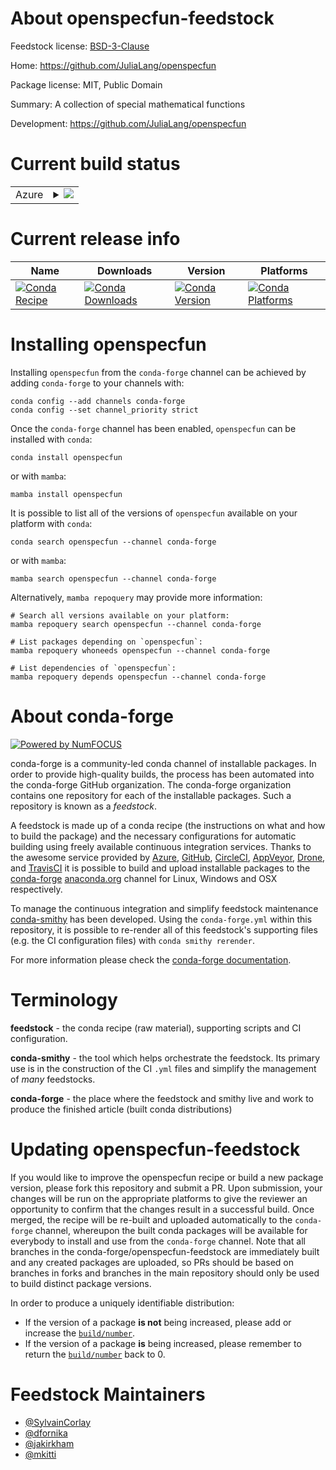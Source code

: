 About openspecfun-feedstock
===========================

Feedstock license: [BSD-3-Clause](https://github.com/conda-forge/openspecfun-feedstock/blob/main/LICENSE.txt)

Home: https://github.com/JuliaLang/openspecfun

Package license: MIT, Public Domain

Summary: A collection of special mathematical functions

Development: https://github.com/JuliaLang/openspecfun

Current build status
====================


<table>
    
  <tr>
    <td>Azure</td>
    <td>
      <details>
        <summary>
          <a href="https://dev.azure.com/conda-forge/feedstock-builds/_build/latest?definitionId=723&branchName=main">
            <img src="https://dev.azure.com/conda-forge/feedstock-builds/_apis/build/status/openspecfun-feedstock?branchName=main">
          </a>
        </summary>
        <table>
          <thead><tr><th>Variant</th><th>Status</th></tr></thead>
          <tbody><tr>
              <td>linux_64</td>
              <td>
                <a href="https://dev.azure.com/conda-forge/feedstock-builds/_build/latest?definitionId=723&branchName=main">
                  <img src="https://dev.azure.com/conda-forge/feedstock-builds/_apis/build/status/openspecfun-feedstock?branchName=main&jobName=linux&configuration=linux%20linux_64_" alt="variant">
                </a>
              </td>
            </tr><tr>
              <td>osx_64</td>
              <td>
                <a href="https://dev.azure.com/conda-forge/feedstock-builds/_build/latest?definitionId=723&branchName=main">
                  <img src="https://dev.azure.com/conda-forge/feedstock-builds/_apis/build/status/openspecfun-feedstock?branchName=main&jobName=osx&configuration=osx%20osx_64_" alt="variant">
                </a>
              </td>
            </tr>
          </tbody>
        </table>
      </details>
    </td>
  </tr>
</table>

Current release info
====================

| Name | Downloads | Version | Platforms |
| --- | --- | --- | --- |
| [![Conda Recipe](https://img.shields.io/badge/recipe-openspecfun-green.svg)](https://anaconda.org/conda-forge/openspecfun) | [![Conda Downloads](https://img.shields.io/conda/dn/conda-forge/openspecfun.svg)](https://anaconda.org/conda-forge/openspecfun) | [![Conda Version](https://img.shields.io/conda/vn/conda-forge/openspecfun.svg)](https://anaconda.org/conda-forge/openspecfun) | [![Conda Platforms](https://img.shields.io/conda/pn/conda-forge/openspecfun.svg)](https://anaconda.org/conda-forge/openspecfun) |

Installing openspecfun
======================

Installing `openspecfun` from the `conda-forge` channel can be achieved by adding `conda-forge` to your channels with:

```
conda config --add channels conda-forge
conda config --set channel_priority strict
```

Once the `conda-forge` channel has been enabled, `openspecfun` can be installed with `conda`:

```
conda install openspecfun
```

or with `mamba`:

```
mamba install openspecfun
```

It is possible to list all of the versions of `openspecfun` available on your platform with `conda`:

```
conda search openspecfun --channel conda-forge
```

or with `mamba`:

```
mamba search openspecfun --channel conda-forge
```

Alternatively, `mamba repoquery` may provide more information:

```
# Search all versions available on your platform:
mamba repoquery search openspecfun --channel conda-forge

# List packages depending on `openspecfun`:
mamba repoquery whoneeds openspecfun --channel conda-forge

# List dependencies of `openspecfun`:
mamba repoquery depends openspecfun --channel conda-forge
```


About conda-forge
=================

[![Powered by
NumFOCUS](https://img.shields.io/badge/powered%20by-NumFOCUS-orange.svg?style=flat&colorA=E1523D&colorB=007D8A)](https://numfocus.org)

conda-forge is a community-led conda channel of installable packages.
In order to provide high-quality builds, the process has been automated into the
conda-forge GitHub organization. The conda-forge organization contains one repository
for each of the installable packages. Such a repository is known as a *feedstock*.

A feedstock is made up of a conda recipe (the instructions on what and how to build
the package) and the necessary configurations for automatic building using freely
available continuous integration services. Thanks to the awesome service provided by
[Azure](https://azure.microsoft.com/en-us/services/devops/), [GitHub](https://github.com/),
[CircleCI](https://circleci.com/), [AppVeyor](https://www.appveyor.com/),
[Drone](https://cloud.drone.io/welcome), and [TravisCI](https://travis-ci.com/)
it is possible to build and upload installable packages to the
[conda-forge](https://anaconda.org/conda-forge) [anaconda.org](https://anaconda.org/)
channel for Linux, Windows and OSX respectively.

To manage the continuous integration and simplify feedstock maintenance
[conda-smithy](https://github.com/conda-forge/conda-smithy) has been developed.
Using the ``conda-forge.yml`` within this repository, it is possible to re-render all of
this feedstock's supporting files (e.g. the CI configuration files) with ``conda smithy rerender``.

For more information please check the [conda-forge documentation](https://conda-forge.org/docs/).

Terminology
===========

**feedstock** - the conda recipe (raw material), supporting scripts and CI configuration.

**conda-smithy** - the tool which helps orchestrate the feedstock.
                   Its primary use is in the construction of the CI ``.yml`` files
                   and simplify the management of *many* feedstocks.

**conda-forge** - the place where the feedstock and smithy live and work to
                  produce the finished article (built conda distributions)


Updating openspecfun-feedstock
==============================

If you would like to improve the openspecfun recipe or build a new
package version, please fork this repository and submit a PR. Upon submission,
your changes will be run on the appropriate platforms to give the reviewer an
opportunity to confirm that the changes result in a successful build. Once
merged, the recipe will be re-built and uploaded automatically to the
`conda-forge` channel, whereupon the built conda packages will be available for
everybody to install and use from the `conda-forge` channel.
Note that all branches in the conda-forge/openspecfun-feedstock are
immediately built and any created packages are uploaded, so PRs should be based
on branches in forks and branches in the main repository should only be used to
build distinct package versions.

In order to produce a uniquely identifiable distribution:
 * If the version of a package **is not** being increased, please add or increase
   the [``build/number``](https://docs.conda.io/projects/conda-build/en/latest/resources/define-metadata.html#build-number-and-string).
 * If the version of a package **is** being increased, please remember to return
   the [``build/number``](https://docs.conda.io/projects/conda-build/en/latest/resources/define-metadata.html#build-number-and-string)
   back to 0.

Feedstock Maintainers
=====================

* [@SylvainCorlay](https://github.com/SylvainCorlay/)
* [@dfornika](https://github.com/dfornika/)
* [@jakirkham](https://github.com/jakirkham/)
* [@mkitti](https://github.com/mkitti/)

